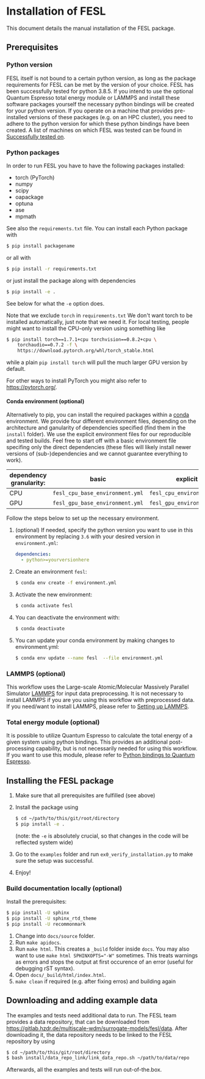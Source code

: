 # Installation of FESL

This document details the manual installation of the FESL package.

## Prerequisites

### Python version

FESL itself is not bound to a certain python version, as long as the package requirements for FESL can be met by the
version of your choice. FESL has been successfully tested for python 3.8.5.
If you intend to use the optional Quantum Espresso total energy module or LAMMPS and install these software packages
yourself the necessary python bindings will be created for your python version. If you operate on a machine that
provides pre-installed versions of these packages (e.g. on an HPC cluster), you need to adhere to the python version
for which these python bindings have been created. A list of machines on which FESL was tested can be found in
[Successfully tested on](tested_systems).

### Python packages

In order to run FESL you have to have the following packages installed:

* torch (PyTorch)
* numpy
* scipy
* oapackage
* optuna
* ase
* mpmath

See also the `requirements.txt` file.
You can install each Python package with

```sh
$ pip install packagename
```

or all with

```sh
$ pip install -r requirements.txt
```

or just install the package along with dependencies

```sh
$ pip install -e .
```

See below for what the `-e` option does.

Note that we exclude `torch` in `requirements.txt` We don't want torch to be
installed automatically, just note that we need it. For local testing, people
might want to install the CPU-only version using something like

```sh
$ pip install torch==1.7.1+cpu torchvision==0.8.2+cpu \
    torchaudio==0.7.2 -f \
    https://download.pytorch.org/whl/torch_stable.html
```
while a plain `pip install torch` will pull the much larger GPU version by
default.

For other ways to install PyTorch you might also refer to <https://pytorch.org/>.

#### Conda environment (optional)

Alternatively to pip, you can install the required packages within a
[conda](https://docs.conda.io/en/latest/miniconda.html) environment.
We provide four different environment files, depending on the architecture and
ganularity of dependencies specified (find them in the `install` folder).
We use the explicit environment files for our reproducible and tested builds. Feel free to
start off with a basic environment file specifing only the direct dependencies (these
files will likely install newer versions of (sub-)dependencies and we cannot guarantee everything to work).

| dependency granularity: | basic                           | explicit                   |
|-------------------------|---------------------------------|----------------------------|
| CPU                     | `fesl_cpu_base_environment.yml` | `fesl_cpu_environment.yml` |
| GPU                     | `fesl_gpu_base_environment.yml` | `fesl_gpu_environment.yml` |

Follow the steps below to set up the necessary environment.

1. (optional) If needed, specify the python version you want to use in this
environment by replacing `3.6` with your desired version in `environment.yml`:
   ```yml
   dependencies:
     - python>=yourversionhere
   ```
2. Create an environment `fesl`:
   ```sh
   $ conda env create -f environment.yml
   ```
3. Activate the new environment:
   ```sh
   $ conda activate fesl
   ```
4. You can deactivate the environment with:
    ```sh
    $ conda deactivate
    ```
5. You can update your conda environment by making changes to environment.yml:
    ```sh
    $ conda env update --name fesl  --file environment.yml
    ```
###  LAMMPS (optional)

This workflow uses the Large-scale Atomic/Molecular Massively Parallel
Simulator [LAMMPS](https://lammps.sandia.gov/) for input data preprocessing. It
is not necessary to install LAMMPS if you are you using this workflow with
preprocessed data. If you need/want to install LAMMPS, please refer to
[Setting up LAMMPS](INSTALL_LAMMPS.md).

### Total energy module (optional)

It is possible to utilize Quantum Espresso to calculate the total energy of a given system using python bindings.
This provides an additional post-processing capability, but is not necessarily needed for using this workflow.
If you want to use this module, please refer to [Python bindings to Quantum Espresso](INSTALL_TE_QE.md).


## Installing the FESL package

1. Make sure that all prerequisites are fulfilled (see above)
2. Install the package using

    ```sh
    $ cd ~/path/to/this/git/root/directory
    $ pip install -e .
    ```
    (note: the `-e` is absolutely crucial, so that changes in the code will be
    reflected system wide)
3. Go to the `examples` folder and run `ex0_verify_installation.py` to make
sure the setup was successful.
4. Enjoy!


### Build documentation locally (optional)

Install the prerequisites:
```sh
$ pip install -U sphinx
$ pip install -U sphinx_rtd_theme
$ pip install -U recommonmark
```

1. Change into `docs/source` folder.
2. Run `make apidocs`.
3. Run `make html`. This creates a `_build` folder inside `docs`. You may also want to use `make html SPHINXOPTS="-W"` sometimes. This treats warnings as errors and stops the output at first occurence of an error (useful for debugging rST syntax).
4. Open `docs/_build/html/index.html`.
5. `make clean` if required (e.g. after fixing erros) and building again


## Downloading and adding example data

The examples and tests need additional data to run. The FESL team provides a data repository, that can be downloaded
from <https://gitlab.hzdr.de/multiscale-wdm/surrogate-models/fesl/data>. After downloading it, the data repository
needs to be linked to the FESL repository by using
```sh
$ cd ~/path/to/this/git/root/directory
$ bash install/data_repo_link/link_data_repo.sh ~/path/to/data/repo
```
Afterwards, all the examples and tests will run out-of-the.box.
